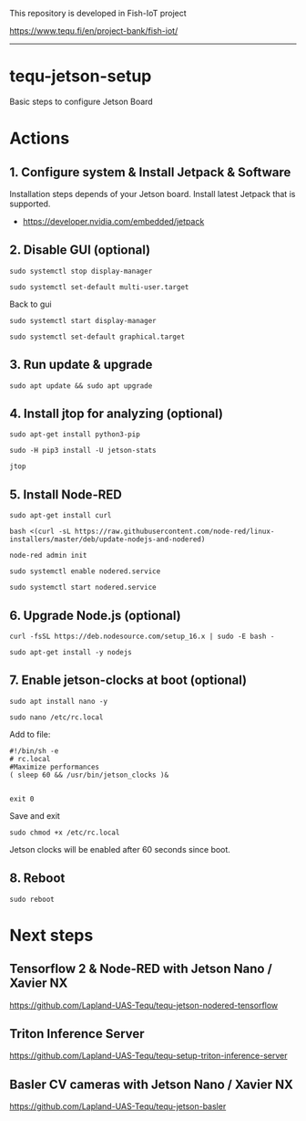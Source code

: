 This repository is developed in Fish-IoT project

https://www.tequ.fi/en/project-bank/fish-iot/ 

---

# tequ-jetson-setup
Basic steps to configure Jetson Board

# Actions

## 1. Configure system & Install Jetpack & Software

Installation steps depends of your Jetson board. Install latest Jetpack that is supported.

- https://developer.nvidia.com/embedded/jetpack

## 2. Disable GUI (optional)

```
sudo systemctl stop display-manager
```

```
sudo systemctl set-default multi-user.target
```

Back to gui
```
sudo systemctl start display-manager
```

```
sudo systemctl set-default graphical.target
```

## 3. Run update & upgrade

```
sudo apt update && sudo apt upgrade
```

## 4. Install jtop for analyzing (optional)

```
sudo apt-get install python3-pip
```

```
sudo -H pip3 install -U jetson-stats
```

```
jtop
```

## 5. Install Node-RED 

```
sudo apt-get install curl
```

```
bash <(curl -sL https://raw.githubusercontent.com/node-red/linux-installers/master/deb/update-nodejs-and-nodered)
```

```
node-red admin init
```

```
sudo systemctl enable nodered.service
```

```
sudo systemctl start nodered.service
```

## 6. Upgrade Node.js (optional)

```
curl -fsSL https://deb.nodesource.com/setup_16.x | sudo -E bash -
```

```
sudo apt-get install -y nodejs
```

## 7. Enable jetson-clocks at boot (optional)
```
sudo apt install nano -y
```

```
sudo nano /etc/rc.local
```

Add to file:
```
#!/bin/sh -e
# rc.local
#Maximize performances
( sleep 60 && /usr/bin/jetson_clocks )&


exit 0
```

Save and exit
```
sudo chmod +x /etc/rc.local
```

Jetson clocks will be enabled after 60 seconds since boot.

## 8. Reboot

```
sudo reboot
```

# Next steps

## Tensorflow 2 & Node-RED with Jetson Nano / Xavier NX

https://github.com/Lapland-UAS-Tequ/tequ-jetson-nodered-tensorflow

## Triton Inference Server

https://github.com/Lapland-UAS-Tequ/tequ-setup-triton-inference-server

## Basler CV cameras with Jetson Nano / Xavier NX

https://github.com/Lapland-UAS-Tequ/tequ-jetson-basler











